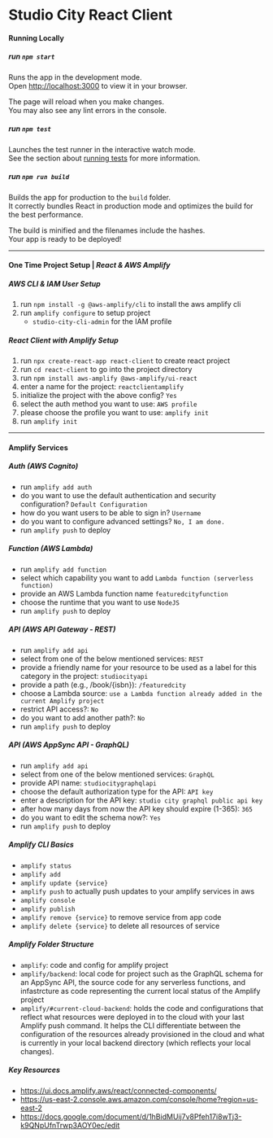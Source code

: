 # Studio City React Client


#### Running Locally
##### run `npm start`
Runs the app in the development mode.\
Open [http://localhost:3000](http://localhost:3000) to view it in your browser.

The page will reload when you make changes.\
You may also see any lint errors in the console.

##### run `npm test`

Launches the test runner in the interactive watch mode.\
See the section about [running tests](https://facebook.github.io/create-react-app/docs/running-tests) for more information.


##### run `npm run build`

Builds the app for production to the `build` folder.\
It correctly bundles React in production mode and optimizes the build for the best performance.

The build is minified and the filenames include the hashes.\
Your app is ready to be deployed!


--------------------------------------------------
#### One Time Project Setup | *React & AWS Amplify*

##### AWS CLI & IAM User Setup
1. run `npm install -g @aws-amplify/cli` to install the aws amplify cli
2. run `amplify configure` to setup project
   - `studio-city-cli-admin` for the IAM profile 


##### React Client with Amplify Setup
1. run `npx create-react-app react-client` to create react project
2. run `cd react-client` to go into the project directory
3. run `npm install aws-amplify @aws-amplify/ui-react` 
4. enter a name for the project: `reactclientamplify`
5. initialize the project with the above config? `Yes`
6. select the auth method you want to use: `AWS profile`
7. please choose the profile you want to use: `amplify init`
8. run `amplify init`

--------------------------------------------------------------------
#### Amplify Services
##### Auth (AWS Cognito)
- run `amplify add auth`
- do you want to use the default authentication and security configuration? `Default Configuration`
- how do you want users to be able to sign in? `Username`
- do you want to configure advanced settings? `No, I am done.`
- run `amplify push` to deploy

##### Function (AWS Lambda)
- run `amplify add function`
- select which capability you want to add `Lambda function (serverless function)`
- provide an AWS Lambda function name `featuredcityfunction`
- choose the runtime that you want to use `NodeJS`
- run `amplify push` to deploy

##### API (AWS API Gateway - REST)
- run `amplify add api`
- select from one of the below mentioned services: `REST`
- provide a friendly name for your resource to be used as a label for this category in the project: `studiocityapi`
- provide a path (e.g., /book/{isbn}): `/featuredcity`
- choose a Lambda source: `use a Lambda function already added in the current Amplify project`
- restrict API access?: `No`
- do you want to add another path?: `No`
- run `amplify push` to deploy

##### API (AWS AppSync API - GraphQL)
- run `amplify add api`
- select from one of the below mentioned services: `GraphQL`
- provide API name: `studiocitygraphqlapi`
- choose the default authorization type for the API: `API key`
- enter a description for the API key: `studio city graphql public api key`
- after how many days from now the API key should expire (1-365): `365`
- do you want to edit the schema now?: `Yes`
- run `amplify push` to deploy

##### Amplify CLI Basics
- `amplify status`
- `amplify add`
- `amplify update {service}`
- `amplify push` to actually push updates to your amplify services in aws
- `amplify console`
- `amplify publish`
- `amplify remove {service}` to remove service from app code
- `amplify delete {service}` to delete all resources of service


##### Amplify Folder Structure
- `amplify`: code and config for amplify project
- `amplify/backend`: local code for project such as the GraphQL schema for an AppSync API, the source code for any serverless functions, and infastrcture as code representing the current local status of the Amplify project
- `amplify/#current-cloud-backend`: holds the code and configurations that reflect what resources were deployed in to the cloud with your last Amplify push command. It helps the CLI differentiate between the configuration of the resources already provisioned in the cloud and what is currently in your local backend directory (which reflects your local changes).


##### Key Resources
- https://ui.docs.amplify.aws/react/connected-components/
- https://us-east-2.console.aws.amazon.com/console/home?region=us-east-2
- https://docs.google.com/document/d/1hBidMUij7v8Pfeh17i8wTj3-k9QNpUfnTrwp3AOY0ec/edit